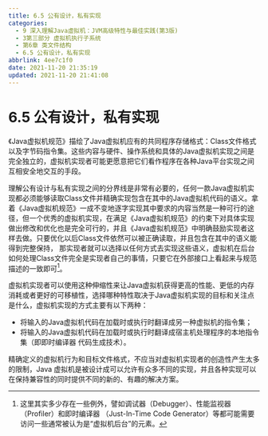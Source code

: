 ```yaml
---
title: 6.5 公有设计，私有实现
categories: 
  - 9 深入理解Java虛拟机：JVM高级特性与最佳实践(第3版)
  - 3第三部分 虚拟机执行子系统
  - 第6章 类文件结构
  - 6.5 公有设计，私有实现
abbrlink: 4ee7c1f0
date: 2021-11-20 21:35:19
updated: 2021-11-20 21:41:08
---
```

# 6.5 公有设计，私有实现
《Java虚拟机规范》描绘了Java虚拟机应有的共同程序存储格式：Class文件格式以及字节码指令集。这些内容与硬件、操作系统和具体的Java虚拟机实现之间是完全独立的，虚拟机实现者可能更愿意把它们看作程序在各种Java平台实现之间互相安全地交互的手段。

理解公有设计与私有实现之间的分界线是非常有必要的，任何一款Java虚拟机实现都必须能够读取Class文件并精确实现包含在其中的Java虚拟机代码的语义。拿着《Java虚拟机规范》一成不变地逐字实现其中要求的内容当然是一种可行的途径，但一个优秀的虚拟机实现，在满足《Java虚拟机规范》的约束下对具体实现做出修改和优化也是完全可行的，并且《Java虚拟机规范》中明确鼓励实现者这样去做。只要优化以后Class文件依然可以被正确读取，并且包含在其中的语义能得到完整保持， 那实现者就可以选择以任何方式去实现这些语义，虚拟机在后台如何处理Class文件完全是实现者自己的事情，只要它在外部接口上看起来与规范描述的一致即可[^1]。

虚拟机实现者可以使用这种伸缩性来让Java虚拟机获得更高的性能、更低的内存消耗或者更好的可移植性，选择哪种特性取决于Java虚拟机实现的目标和关注点是什么，虚拟机实现的方式主要有以下两种：

- 将输入的Java虚拟机代码在加载时或执行时翻译成另一种虚拟机的指令集；
- 将输入的Java虚拟机代码在加载时或执行时翻译成宿主机处理程序的本地指令集（即即时编译器 代码生成技术）。

精确定义的虚拟机行为和目标文件格式，不应当对虚拟机实现者的创造性产生太多的限制，Java 虚拟机是被设计成可以允许有众多不同的实现，并且各种实现可以在保持兼容性的同时提供不同的新的、有趣的解决方案。

[^1]: 这里其实多少存在一些例外，譬如调试器（Debugger）、性能监视器（Profiler）和即时编译器 （Just-In-Time Code Generator）等都可能需要访问一些通常被认为是“虚拟机后台”的元素。
